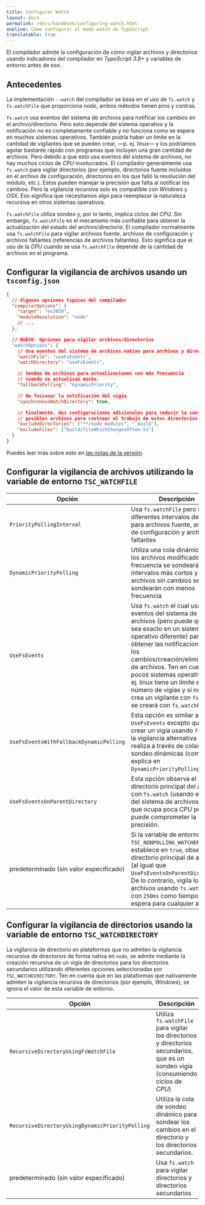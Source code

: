 ```yaml
---
title: Configurar Watch
layout: docs
permalink: /docs/handbook/configuring-watch.html
oneline: Cómo configurar el modo watch de TypeScript
translatable: true
---
```


El compilador admite la configuración de cómo vigilar archivos y directorios usando indicadores del compilador en *TypeScript 3.8+* y variables de entorno antes de eso.

## Antecedentes

La implementación `--watch` del compilador se basa en el uso de `fs.watch` y `fs.watchFile` que proporciona *node*, ambos métodos tienen pros y contras.

`fs.watch` usa eventos del sistema de archivos para notificar los cambios en el archivo/directorio. Pero esto depende del sistema operativo y la notificación no es completamente confiable y no funciona como se espera en muchos sistemas operativos. También podría haber un límite en la cantidad de vigilantes que se pueden crear, —p. ej. linux— y los podríamos agotar bastante rápido con programas que incluyen una gran cantidad de archivos. Pero debido a que esto usa eventos del sistema de archivos, no hay muchos ciclos de *CPU* involucrados. El compilador generalmente usa `fs.watch` para vigilar directorios (por ejemplo, directorios fuente incluidos en el archivo de configuración, directorios en los que falló la resolución del módulo, etc.). Estos pueden manejar la precisión que falta al notificar los cambios. Pero la vigilancia recursiva solo es compatible con *Windows* y *OSX*. Eso significa que necesitamos algo para reemplazar la naturaleza recursiva en otros sistemas operativos.

`fs.watchFile` utiliza sondeo y, por lo tanto, implica ciclos del *CPU*. Sin embargo, `fs.watchFile` es el mecanismo más confiable para obtener la actualización del estado del archivo/directorio. El compilador normalmente usa `fs.watchFile` para vigilar archivos fuente, archivos de configuración y archivos faltantes (referencias de archivos faltantes). Esto significa que el uso de la *CPU* cuando se usa `fs.watchFile` depende de la cantidad de archivos en el programa.

## Configurar la vigilancia de archivos usando un `tsconfig.json`

```json tsconfig
{
  // Algunas opciones típicas del compilador
  "compilerOptions": {
    "target": "es2020",
    "moduleResolution": "node"
    // ...
  },

  // NUEVO: Opciones para vigilar archivos/directorios
  "watchOptions": {
    // Usa eventos del sistema de archivos nativo para archivos y directorios
    "watchFile": "useFsEvents",
    "watchDirectory": "useFsEvents",

    // Sondeo de archivos para actualizaciones con más frecuencia
    // cuando se actualizan mucho.
    "fallbackPolling": "dynamicPriority",

    // No fusionar la notificación del vigía
    "synchronousWatchDirectory": true,

    // Finalmente, dos configuraciones adicionales para reducir la cantidad de
    // posibles archivos para rastrear el trabajo de estos directorios
    "excludeDirectories": ["**/node_modules", "_build"],
    "excludeFiles": ["build/fileWhichChangesOften.ts"]
  }
}
```

Puedes leer más sobre esto en [las notas de la versión](/es/docs/handbook/release-notes/typescript-3-8.html#mejor-vigilancia-de-directorios-en-linux-y-watchoptions).

## Configurar la vigilancia de archivos utilizando la variable de entorno `TSC_WATCHFILE`

<!-- prettier-ignore -->
Opción                                          | Descripción
--------------------|-------------------
`PriorityPollingInterval` | Usa `fs.watchFile` pero usa diferentes intervalos de sondeo para archivos fuente, archivos de configuración y archivos faltantes
`DynamicPriorityPolling` | Utiliza una cola dinámica donde los archivos modificados con frecuencia se sondearán a intervalos más cortos y los archivos sin cambios se sondearán con menos frecuencia
`UseFsEvents` | Usa `fs.watch` el cual usa eventos del sistema de archivos (pero puede que no sea exacto en un sistema operativo diferente) para obtener las notificaciones de los cambios/creación/eliminación de archivos. Ten en cuenta que pocos sistemas operativos, p. ej. linux tiene un límite en el número de vigías y si no se crea un vigilante con `fs.watch`, se creará con `fs.watchFile`
`UseFsEventsWithFallbackDynamicPolling` | Esta opción es similar a `UseFsEvents` excepto que al no crear un vigía usando `fs.watch`, la vigilancia alternativa se realiza a través de colas de sondeo dinámicas (como se explica en `DynamicPriorityPolling`)
`UseFsEventsOnParentDirectory` | Esta opción observa el directorio principal del archivo con `fs.watch` (usando eventos del sistema de archivos), por lo que ocupa poca *CPU* pero puede comprometer la precisión.
predeterminado (sin valor especificado) | Si la variable de entorno `TSC_NONPOLLING_WATCHER` se establece en `true`, observa el directorio principal de archivos (al igual que `UseFsEventsOnParentDirectory`). De lo contrario, vigila los archivos usando `fs.watchFile` con `250ms` como tiempo de espera para cualquier archivo

## Configurar la vigilancia de directorios usando la variable de entorno `TSC_WATCHDIRECTORY`

La vigilancia de directorio en plataformas que no admiten la vigilancia recursiva de directorios de forma nativa en `node`, se admite mediante la creación recursiva de un vigía de directorios para los directorios secundarios utilizando diferentes opciones seleccionadas por `TSC_WATCHDIRECTORY`. Ten en cuenta que en las plataformas que nativamente admiten la vigilancia recursiva de directorios (por ejemplo, *Windows*), se ignora el valor de esta variable de entorno.

<!-- prettier-ignore -->
Opción                                          | Descripción
--------------------|-------------------
`RecursiveDirectoryUsingFsWatchFile` | Utiliza `fs.watchFile` para vigilar los directorios y directorios secundarios, que es un sondeo vigía (consumiendo ciclos de *CPU*)
`RecursiveDirectoryUsingDynamicPriorityPolling` | Utiliza la cola de sondeo dinámico para sondear los cambios en el directorio y los directorios secundarios.
predeterminado (sin valor especificado) | Usa `fs.watch` para vigilar directorios y directorios secundarios
